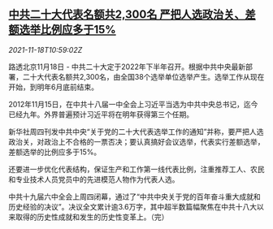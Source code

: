 <!--1637233263000-->
[中共二十大代表名额共2,300名 严把人选政治关、差额选举比例应多于15%](https://cn.reuters.com/article/china-cpc-20thcongress-delegates-1118-idCNKBS2I30ZP)
------

<div><i>2021-11-18T10:59:02Z</i></div><p>路透北京11月18日 - 中共二十大定于2022年下半年召开。根据中共中央最新部署，二十大代表名额共2,300名，由全国38个选举单位选举产生。选举工作从现在开始，到明年6月底前结束。</p><p>2012年11月15日，在中共十八届一中全会上习近平当选为中共中央总书记，迄今已经九年。外界普遍预计习近平将在明年获得第三个任期。</p><p>新华社周四刊发中共中央“关于党的二十大代表选举工作的通知”并称，要严把人选政治关，对政治上不合格的一票否决；要认真搞好会议选举，代表实行差额选举，差额选举的比例应多于15%。</p><p>还要进一步优化代表结构，保证生产和工作第一线代表比例，注重推荐工人、农民和专业技术人员党员中的先进模范人物作为代表人选。</p><p>中共十九届六中全会上周四闭幕，通过了“中共中央关于党的百年奋斗重大成就和历史经验的决议”。决议全文累计逾3.6万字，其中超半数篇幅聚焦在中共十八大以来取得的历史性成就和发生的历史性变革上。（完）</p>
